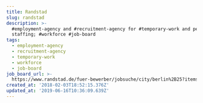 ```yaml
---
title: Randstad
slug: randstad
description: >-
  #employment-agency and #recruitment-agency for #temporary-work and permanent
  staffing; #workforce #job-board
tags:
  - employment-agency
  - recruitment-agency
  - temporary-work
  - workforce
  - job-board
job_board_url: >-
  https://www.randstad.de/fuer-bewerber/jobsuche/city/berlin%2B25?items_per_page=10
created_at: '2018-02-03T18:52:15.376Z'
updated_at: '2019-06-16T10:36:09.639Z'
---
```


